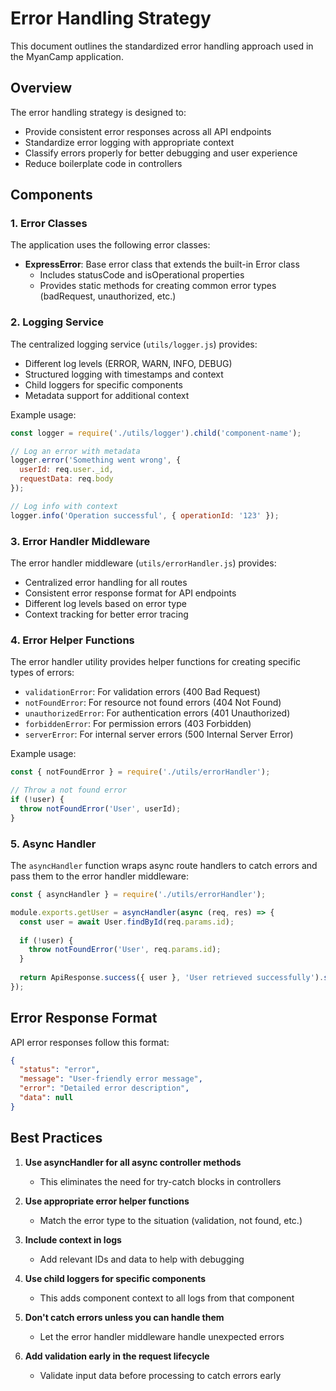 # Error Handling Strategy

This document outlines the standardized error handling approach used in the MyanCamp application.

## Overview

The error handling strategy is designed to:
- Provide consistent error responses across all API endpoints
- Standardize error logging with appropriate context
- Classify errors properly for better debugging and user experience
- Reduce boilerplate code in controllers

## Components

### 1. Error Classes

The application uses the following error classes:

- **ExpressError**: Base error class that extends the built-in Error class
  - Includes statusCode and isOperational properties
  - Provides static methods for creating common error types (badRequest, unauthorized, etc.)

### 2. Logging Service

The centralized logging service (`utils/logger.js`) provides:
- Different log levels (ERROR, WARN, INFO, DEBUG)
- Structured logging with timestamps and context
- Child loggers for specific components
- Metadata support for additional context

Example usage:
```javascript
const logger = require('./utils/logger').child('component-name');

// Log an error with metadata
logger.error('Something went wrong', { 
  userId: req.user._id,
  requestData: req.body
});

// Log info with context
logger.info('Operation successful', { operationId: '123' });
```

### 3. Error Handler Middleware

The error handler middleware (`utils/errorHandler.js`) provides:
- Centralized error handling for all routes
- Consistent error response format for API endpoints
- Different log levels based on error type
- Context tracking for better error tracing

### 4. Error Helper Functions

The error handler utility provides helper functions for creating specific types of errors:
- `validationError`: For validation errors (400 Bad Request)
- `notFoundError`: For resource not found errors (404 Not Found)
- `unauthorizedError`: For authentication errors (401 Unauthorized)
- `forbiddenError`: For permission errors (403 Forbidden)
- `serverError`: For internal server errors (500 Internal Server Error)

Example usage:
```javascript
const { notFoundError } = require('./utils/errorHandler');

// Throw a not found error
if (!user) {
  throw notFoundError('User', userId);
}
```

### 5. Async Handler

The `asyncHandler` function wraps async route handlers to catch errors and pass them to the error handler middleware:

```javascript
const { asyncHandler } = require('./utils/errorHandler');

module.exports.getUser = asyncHandler(async (req, res) => {
  const user = await User.findById(req.params.id);
  
  if (!user) {
    throw notFoundError('User', req.params.id);
  }
  
  return ApiResponse.success({ user }, 'User retrieved successfully').send(res);
});
```

## Error Response Format

API error responses follow this format:

```json
{
  "status": "error",
  "message": "User-friendly error message",
  "error": "Detailed error description",
  "data": null
}
```

## Best Practices

1. **Use asyncHandler for all async controller methods**
   - This eliminates the need for try-catch blocks in controllers

2. **Use appropriate error helper functions**
   - Match the error type to the situation (validation, not found, etc.)

3. **Include context in logs**
   - Add relevant IDs and data to help with debugging

4. **Use child loggers for specific components**
   - This adds component context to all logs from that component

5. **Don't catch errors unless you can handle them**
   - Let the error handler middleware handle unexpected errors

6. **Add validation early in the request lifecycle**
   - Validate input data before processing to catch errors early